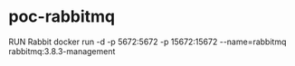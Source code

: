 # poc-rabbitmq

RUN Rabbit
docker run -d -p 5672:5672 -p 15672:15672 --name=rabbitmq rabbitmq:3.8.3-management

